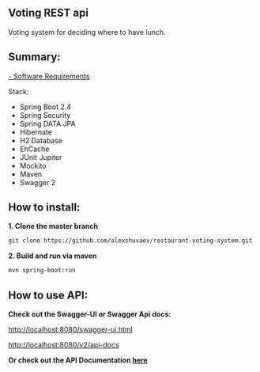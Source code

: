 ## Voting REST api
Voting system for deciding where to have lunch.

## Summary:
[- Software Requirements][task]

Stack:
* Spring Boot 2.4
* Spring Security
* Spring DATA JPA
* Hibernate
* H2 Database
* EhCache
* JUnit Jupiter
* Mockito
* Maven
* Swagger 2

## How to install:

**1. Clone the master branch**

```bash
git clone https://github.com/alexshuvaev/restaurant-voting-system.git
```

**2. Build and run via maven**

```bash
mvn spring-boot:run
```

## How to use API:

**Check out the Swagger-UI or Swagger Api docs:**

<http://localhost:8080/swagger-ui.html>

<http://localhost:8080/v2/api-docs>

**Or check out the API Documentation [here]**

[task]: https://github.com/Klepus/voting-api/blob/master/TASK.md
[here]: https://github.com/Klepus/voting-api/blob/master/API.md